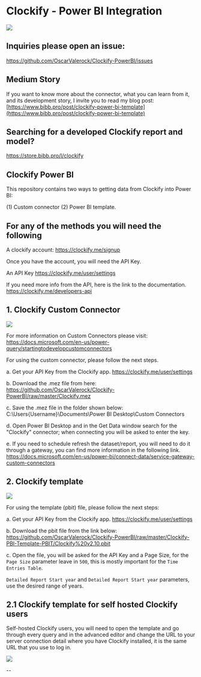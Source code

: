 

# Clockify - Power BI Integration 
![](ReadMeImages/CPBI.png)

## Inquiries please open an issue:
https://github.com/OscarValerock/Clockify-PowerBI/issues

## Medium Story

If you want to know more about the connector, what you can learn from it, and its development story, I invite you to read my blog post:
[https://www.bibb.pro/post/clockify-power-bi-template](https://www.bibb.pro/post/clockify-power-bi-template)

## Searching for a developed Clockify report and model? 

https://store.bibb.pro/l/clockify


## Clockify Power BI

This repository contains two ways to getting data from Clockify into Power BI:

(1) Custom connector
(2) Power BI template.

## For any of the methods you will need the following

A clockify account:
https://clockify.me/signup

Once you have the account, you will need the API Key.

An API Key
https://clockify.me/user/settings

If you need more info from the API, here is the link to the documentation.
https://clockify.me/developers-api

## 1. Clockify Custom Connector

![](ReadMeImages/mez.gif)

For more information on Custom Connectors please visit: https://docs.microsoft.com/en-us/power-query/startingtodevelopcustomconnectors

For using the custom connector, please follow the next steps.

a. Get your API Key from the Clockify app. https://clockify.me/user/settings

b. Download the .mez file from here:
https://github.com/OscarValerock/Clockify-PowerBI/raw/master/Clockify.mez

c. Save the .mez file in the folder shown below:
C:\Users\{Username}\Documents\Power BI Desktop\Custom Connectors

d. Open Power BI Desktop and in the Get Data window search for the "Clockify" connector; when connecting you will be asked to enter the key.

e. If you need to schedule refresh the dataset/report, you will need to do it through a gateway, you can find more information in the following link. https://docs.microsoft.com/en-us/power-bi/connect-data/service-gateway-custom-connectors

## 2. Clockify template

![](ReadMeImages/pbit.png)

For using the template (pbit) file, please follow the next steps:

a. Get your API Key from the Clockify app. https://clockify.me/user/settings

b. Download the pbit file from the link below:
https://github.com/OscarValerock/Clockify-PowerBI/raw/master/Clockify-PBI-Template-PBIT/Clockify%20v2.10.pbit

c. Open the file, you will be asked for the API Key and a Page Size, for the
`Page Size` parameter leave in `500`, this is mostly important for the
`Time Entries Table`.

`Detailed Report Start year` and `Detailed Report Start year` parameters, use the desired range of years.

## 2.1 Clockify template for self hosted Clockify users

Self-hosted Clockify users, you will need to open the template and go through every query and in the advanced editor and change the URL to your server connection detail where you have Clockify installed, it is the same URL that you use to log in.

![](ReadMeImages/Self%20hosted%20users.png)

--
